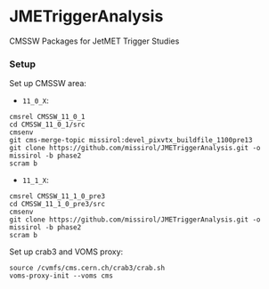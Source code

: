 JMETriggerAnalysis
==================

CMSSW Packages for JetMET Trigger Studies

### Setup

Set up CMSSW area:

 * `11_0_X`:
```shell
cmsrel CMSSW_11_0_1
cd CMSSW_11_0_1/src
cmsenv
git cms-merge-topic missirol:devel_pixvtx_buildfile_1100pre13
git clone https://github.com/missirol/JMETriggerAnalysis.git -o missirol -b phase2
scram b
```

 * `11_1_X`:
```shell
cmsrel CMSSW_11_1_0_pre3
cd CMSSW_11_1_0_pre3/src
cmsenv
git clone https://github.com/missirol/JMETriggerAnalysis.git -o missirol -b phase2
scram b
```

Set up crab3 and VOMS proxy:

```shell
source /cvmfs/cms.cern.ch/crab3/crab.sh
voms-proxy-init --voms cms
```
